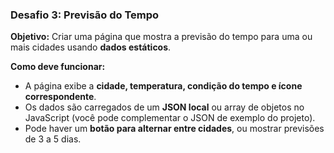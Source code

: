 
### **Desafio 3: Previsão do Tempo**
**Objetivo:** Criar uma página que mostra a previsão do tempo para uma ou mais cidades usando **dados estáticos**.  

**Como deve funcionar:**  
- A página exibe a **cidade, temperatura, condição do tempo e ícone correspondente**.  
- Os dados são carregados de um **JSON local** ou array de objetos no JavaScript (você pode complementar o JSON de exemplo do projeto).  
- Pode haver um **botão para alternar entre cidades**, ou mostrar previsões de 3 a 5 dias.  
